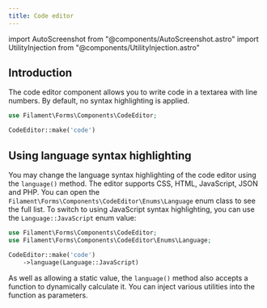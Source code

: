 ```yaml
---
title: Code editor
---
```

import AutoScreenshot from "@components/AutoScreenshot.astro"
import UtilityInjection from "@components/UtilityInjection.astro"

## Introduction

The code editor component allows you to write code in a textarea with line numbers. By default, no syntax highlighting is applied.

```php
use Filament\Forms\Components\CodeEditor;

CodeEditor::make('code')
```

<AutoScreenshot name="forms/fields/code-editor/simple" alt="Code editor" version="4.x" />

## Using language syntax highlighting

You may change the language syntax highlighting of the code editor using the `language()` method. The editor supports CSS, HTML, JavaScript, JSON and PHP. You can open the `Filament\Forms\Components\CodeEditor\Enums\Language` enum class to see the full list. To switch to using JavaScript syntax highlighting, you can use the `Language::JavaScript` enum value:

```php
use Filament\Forms\Components\CodeEditor;
use Filament\Forms\Components\CodeEditor\Enums\Language;

CodeEditor::make('code')
    ->language(Language::JavaScript)
```

<UtilityInjection set="formFields" version="4.x">As well as allowing a static value, the `language()` method also accepts a function to dynamically calculate it. You can inject various utilities into the function as parameters.</UtilityInjection>

<AutoScreenshot name="forms/fields/code-editor/language" alt="Code editor with syntax highlighting" version="4.x" />
